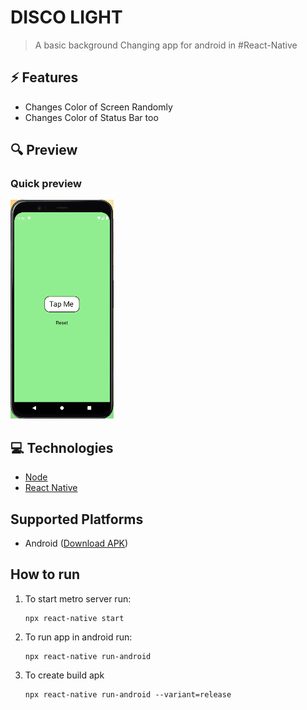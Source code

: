 # DISCO LIGHT

> A basic background Changing app for android in #React-Native

## ⚡ Features

- Changes Color of Screen Randomly
- Changes Color of Status Bar too
<!-- - Reset Button to get back to default Color -->

## 🔍 Preview

### Quick preview

![Screenshot gif](public/img/bgChanger.gif)

## 💻 Technologies

- [Node](https://nodejs.org/en/)
- [React Native](https://reactnative.dev/)

## Supported Platforms

- Android ([Download APK](https://github.com/lovishtater/DiscoLight/app-release.apk))

## How to run

1. To start metro server run:

   ```
   npx react-native start

   ```

2. To run app in android run:

   ```
   npx react-native run-android

   ```

3. To create build apk
   ```
   npx react-native run-android --variant=release
   ```
